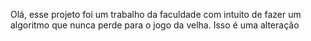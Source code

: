 Olá, esse projeto foi um trabalho da faculdade com intuito de fazer um algoritmo que nunca perde para o jogo da velha.
Isso é uma alteração